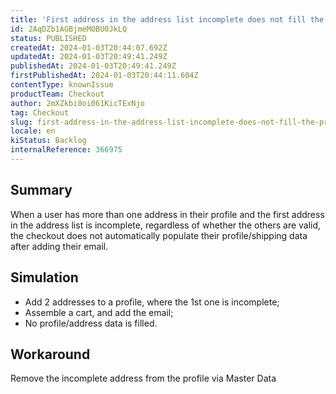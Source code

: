 ```yaml
---
title: 'First address in the address list incomplete does not fill the profile/shipping data at checkout'
id: 2AqDZb1AGBjmeMOBU0JkLQ
status: PUBLISHED
createdAt: 2024-01-03T20:44:07.692Z
updatedAt: 2024-01-03T20:49:41.249Z
publishedAt: 2024-01-03T20:49:41.249Z
firstPublishedAt: 2024-01-03T20:44:11.604Z
contentType: knownIssue
productTeam: Checkout
author: 2mXZkbi0oi061KicTExNjo
tag: Checkout
slug: first-address-in-the-address-list-incomplete-does-not-fill-the-profileshipping-data-at-checkout
locale: en
kiStatus: Backlog
internalReference: 366975
---
```


## Summary


When a user has more than one address in their profile and the first address in the address list is incomplete, regardless of whether the others are valid, the checkout does not automatically populate their profile/shipping data after adding their email.


##

## Simulation



- Add 2 addresses to a profile, where the 1st one is incomplete;
- Assemble a cart, and add the email;
- No profile/address data is filled.


##

## Workaround


Remove the incomplete address from the profile via Master Data





